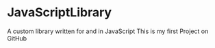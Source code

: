 # JavaScriptLibrary
A custom library written for and in JavaScript
This is my first Project on GitHub
